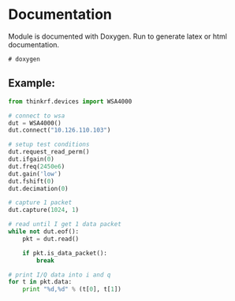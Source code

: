 Documentation
=============
Module is documented with Doxygen.  Run to generate latex or html documentation.

    # doxygen

Example:
--------

```python
from thinkrf.devices import WSA4000

# connect to wsa
dut = WSA4000()
dut.connect("10.126.110.103")

# setup test conditions
dut.request_read_perm()
dut.ifgain(0)
dut.freq(2450e6)
dut.gain('low')
dut.fshift(0)
dut.decimation(0)

# capture 1 packet
dut.capture(1024, 1)

# read until I get 1 data packet
while not dut.eof():
    pkt = dut.read()

    if pkt.is_data_packet():
        break

# print I/Q data into i and q
for t in pkt.data:
    print "%d,%d" % (t[0], t[1])
```
